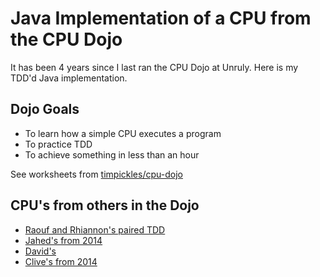 # Java Implementation of a CPU from the CPU Dojo

It has been 4 years since I last ran the CPU Dojo at Unruly. Here is my TDD'd Java implementation.

## Dojo Goals

- To learn how a simple CPU executes a program
- To practice TDD
- To achieve something in less than an hour

See worksheets from [timpickles/cpu-dojo](https://github.com/timpickles/cpu-dojo)

## CPU's from others in the Dojo

- [Raouf and Rhiannon's paired TDD](https://github.com/raoufaghrout/cpu-dojo)
- [Jahed's from 2014](https://github.com/jahed/cpu-dojo)
- [David's](https://github.com/davidalk/cpudojo)
- [Clive's from 2014](https://github.com/CliveEvans/cpu-dojo)